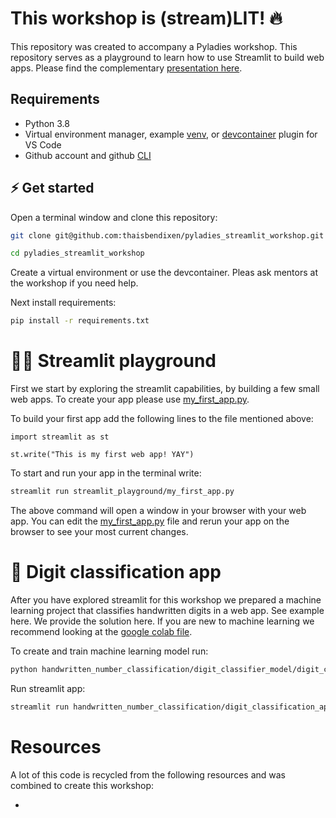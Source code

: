 This workshop is (stream)LIT! 🔥
=====

This repository was created to accompany a Pyladies workshop. This repository serves
as a playground to learn how to use Streamlit to build web apps. Please find the complementary
[presentation here](https://docs.python.org/3/library/venv.html#creating-virtual-environments).

## Requirements

- Python 3.8
- Virtual environment manager, example [venv](https://docs.python.org/3/library/venv.html#creating-virtual-environments), or [devcontainer](https://code.visualstudio.com/docs/remote/containers) plugin for VS Code
- Github account and github [CLI](https://cli.github.com/manual/installation)


## ⚡️ Get started

Open a terminal window and clone this repository:
```bash
git clone git@github.com:thaisbendixen/pyladies_streamlit_workshop.git

cd pyladies_streamlit_workshop
```

Create a virtual environment or use the devcontainer. Pleas ask mentors at the workshop if you need help.

Next install requirements:
```bash
pip install -r requirements.txt
```

# 🤸‍♀️ Streamlit playground

First we start by exploring the streamlit capabilities, by building a few small web apps. To create your 
app please use [my_first_app.py](https://github.com/thaisbendixen/pyladies_streamlit_workshop/tree/main/my_first_app.py).

To build your first app add the following lines to the file mentioned above:
```
import streamlit as st

st.write("This is my first web app! YAY")
```

To start and run your app in the terminal write:
```bash
streamlit run streamlit_playground/my_first_app.py
```

The above command will open a window in your browser with your web app. You can edit the 
[my_first_app.py](https://github.com/thaisbendixen/pyladies_streamlit_workshop/blob/main/my_first_app.py)
file and rerun your app on the browser to see your most current changes.

# 🤖 Digit classification app

After you have explored streamlit for this workshop we prepared a machine learning project 
that classifies handwritten digits in a web app. See example here. We provide the solution here. If you are new
to machine learning we recommend looking at the [google colab file](https://github.com/thaisbendixen/pyladies_streamlit_workshop/blob/main/handwritten_number_classification/digit_classifier_model/Handwiritten_digit_classification_model.ipynb).

To create and train machine learning model run:
```bash
python handwritten_number_classification/digit_classifier_model/digit_classifier_model.py 
```

Run streamlit app:
```bash
streamlit run handwritten_number_classification/digit_classification_app.py
```

# Resources

A lot of this code is recycled from the following resources and was combined to create this workshop:

-

